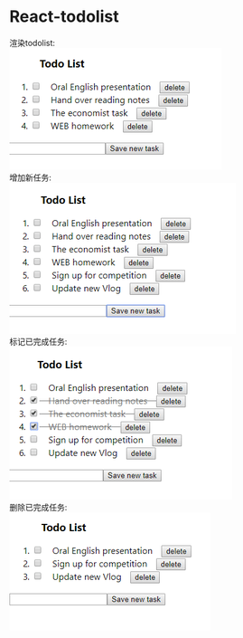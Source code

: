 # React-todolist 
渲染todolist\:  
![1](https://github.com/citarreikee/React-todolist/blob/master/images/render.png)  
增加新任务:  
![2](https://github.com/citarreikee/React-todolist/blob/master/images/add.png)  
标记已完成任务:  
![3](https://github.com/citarreikee/React-todolist/blob/master/images/mark.png)  
删除已完成任务:  
![4](https://github.com/citarreikee/React-todolist/blob/master/images/delete.png)
